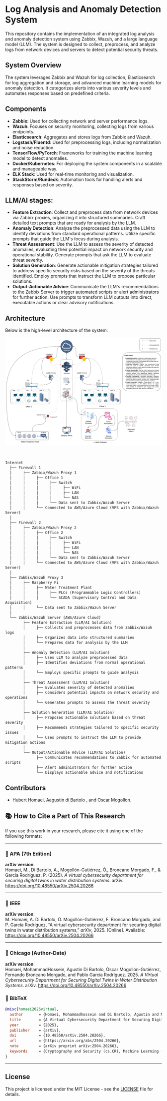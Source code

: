 # Log Analysis and Anomaly Detection System

This repository contains the implementation of an integrated log analysis and anomaly detection system using Zabbix, Wazuh, and a large language model (LLM). The system is designed to collect, preprocess, and analyze logs from network devices and servers to detect potential security threats. 

## System Overview 

The system leverages Zabbix and Wazuh for log collection, Elasticsearch for log aggregation and storage, and advanced machine learning models for anomaly detection. It categorizes alerts into various severity levels and automates responses based on predefined criteria.

## Components

- **Zabbix**: Used for collecting network and server performance logs.
- **Wazuh**: Focuses on security monitoring, collecting logs from various endpoints.
- **Elasticsearch**: Aggregates and stores logs from Zabbix and Wazuh.
- **Logstash/Fluentd**: Used for preprocessing logs, including normalization and noise reduction.
- **TensorFlow/PyTorch**: Frameworks for training the machine learning model to detect anomalies.
- **Docker/Kubernetes**: For deploying the system components in a scalable and manageable way.
- **ELK Stack**: Used for real-time monitoring and visualization.
- **StackStorm/Rundeck**: Automation tools for handling alerts and responses based on severity.


## LLM/AI stages:
- **Feature Extraction**: Collect and preprocess data from network devices via Zabbix proxies, organizing it into structured summaries. Craft detailed text prompts that are ready for analysis by the LLM.
- **Anomaly Detection**: Analyze the preprocessed data using the LLM to identify deviations from standard operational patterns. Utilize specific prompts that guide the LLM's focus during analysis.
- **Threat Assessment**: Use the LLM to assess the severity of detected anomalies, evaluating their potential impact on network security and operational stability. Generate prompts that ask the LLM to evaluate threat severity.
- **Solution Generation**: Generate actionable mitigation strategies tailored to address specific security risks based on the severity of the threats identified. Employ prompts that instruct the LLM to propose particular solutions.
- **Output-Actionable Advice**: Communicate the LLM's recommendations to the Zabbix Server to trigger automated scripts or alert administrators for further action. Use prompts to transform LLM outputs into direct, executable actions or clear advisory notifications.

## Architecture

Below is the high-level architecture of the system:

![Architecture Diagram](./CyberDiagram.webp)

```plaintext


```

```plaintext
Internet
  ├── Firewall 1
  │     ├── Zabbix/Wazuh Proxy 1
  │     │     ├── Office 1
  │     │     │     ├── Switch
  │     │     │     │     ├── WiFi
  │     │     │     │     ├── LAN
  │     │     │     │     └── NAS
  │     │     │     └── Data sent to Zabbix/Wazuh Server
  │     │     └── Connected to AWS/Azure Cloud (VPS with Zabbix/Wazuh Server)
  │
  ├── Firewall 2
  │     ├── Zabbix/Wazuh Proxy 2
  │     │     ├── Office 2
  │     │     │     ├── Switch
  │     │     │     │     ├── WiFi
  │     │     │     │     ├── LAN
  │     │     │     │     └── NAS
  │     │     │     └── Data sent to Zabbix/Wazuh Server
  │     │     └── Connected to AWS/Azure Cloud (VPS with Zabbix/Wazuh Server)
  │
  ├── Zabbix/Wazuh Proxy 3
  │     ├── Raspberry Pi
  │     │     ├── Water Treatment Plant
  │     │     │     ├── PLCs (Programmable Logic Controllers)
  │     │     │     └── SCADA (Supervisory Control and Data Acquisition)
  │     │     └── Data sent to Zabbix/Wazuh Server
  │
  └── Zabbix/Wazuh Server (AWS/Azure Cloud)
        ├── Feature Extraction (LLM/AI Solution)
        │     ├── Collects and preprocesses data from Zabbix/Wazuh logs
        │     ├── Organizes data into structured summaries
        │     └── Prepares data for analysis by the LLM
        │
        ├── Anomaly Detection (LLM/AI Solution)
        │     ├── Uses LLM to analyze preprocessed data
        │     ├── Identifies deviations from normal operational patterns
        │     └── Employs specific prompts to guide analysis
        │
        ├── Threat Assessment (LLM/AI Solution)
        │     ├── Evaluates severity of detected anomalies
        │     ├── Considers potential impacts on network security and operations
        │     └── Generates prompts to assess the threat severity
        │
        ├── Solution Generation (LLM/AI Solution)
        │     ├── Proposes actionable solutions based on threat severity
        │     ├── Recommends strategies tailored to specific security issues
        │     └── Uses prompts to instruct the LLM to provide mitigation actions
        │
        └── Output/Actionable Advice (LLM/AI Solution)
              ├── Communicates recommendations to Zabbix for automated scripts
              ├── Alert administrators for further action
              └── Displays actionable advice and notifications

```
## Contributors

- [Hubert Homaei](https://github.com/homaei), [Aagustin di Bartolo](https://github.com/Jacklamotta) , and [Oscar Mogollon](https://github.com/omogollo2).
  


## 📚 How to Cite a Part of This Research

If you use this work in your research, please cite it using one of the following formats:

---

### 📌 APA (7th Edition)

**arXiv version**:  
Homaei, M., Di Bartolo, A., Mogollón-Gutiérrez, Ó., Broncano Morgado, F., & García Rodríguez, P. (2025). *A virtual cybersecurity department for securing digital twins in water distribution systems*. arXiv. https://doi.org/10.48550/arXiv.2504.20266

---

### 📌 IEEE

**arXiv version**:  
M. Homaei, A. Di Bartolo, Ó. Mogollón-Gutiérrez, F. Broncano Morgado, and P. García Rodríguez, “A virtual cybersecurity department for securing digital twins in water distribution systems,” *arXiv*, 2025. [Online]. Available: https://doi.org/10.48550/arXiv.2504.20266

---

### 📌 Chicago (Author-Date)

**arXiv version**:  
Homaei, MohammadHossein, Agustín Di Bartolo, Óscar Mogollón-Gutiérrez, Fernando Broncano Morgado, and Pablo García Rodríguez. 2025. *A Virtual Cybersecurity Department for Securing Digital Twins in Water Distribution Systems*. arXiv. https://doi.org/10.48550/arXiv.2504.20266


### 📌 BibTeX

```bibtex
@misc{homaei2025virtual,
  author       = {Homaei, Mohammadhossein and Di Bartolo, Agustin and Mogollon-Gutierrez, Oscar and Broncano Morgado, Fernando and Garcia Rodriguez, Pablo},
  title        = {A Virtual Cybersecurity Department for Securing Digital Twins in Water Distribution Systems},
  year         = {2025},
  publisher    = {arXiv},
  doi          = {10.48550/arXiv.2504.20266},
  url          = {https://arxiv.org/abs/2504.20266},
  note         = {arXiv preprint arXiv:2504.20266},
  keywords     = {Cryptography and Security (cs.CR), Machine Learning (cs.LG), Networking and Internet Architecture (cs.NI)}
}
```
---
## License

This project is licensed under the MIT License - see the [LICENSE](LICENSE) file for details.
